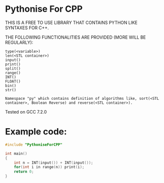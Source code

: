 # Pythonise For CPP

THIS IS A FREE TO USE LIBRARY THAT CONTAINS PYTHON LIKE SYNTAXES FOR C++.

THE FOLLOWING FUNCTIONALITIES ARE PROVIDED (MORE WILL BE REGULARLY):
```
type(<variable>)
len(<STL container>)
input()
print()
split()
range()
INT()
FLOAT()
bin()
str()

Namespace "py" which contains definition of algorithms like, sort(<STL container>, Boolean Reverse) and reverse(<STL container>).
```

Tested on GCC 7.2.0


# Example code:

```CPP
#include "PythoniseForCPP"

int main()
{
    int n = INT(input()) + INT(input());
    for(int i in range(n)) print(i);
    return 0;
}
```
